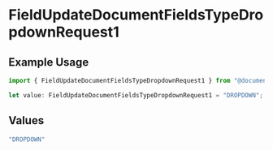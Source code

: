 # FieldUpdateDocumentFieldsTypeDropdownRequest1

## Example Usage

```typescript
import { FieldUpdateDocumentFieldsTypeDropdownRequest1 } from "@documenso/sdk-typescript/models/operations";

let value: FieldUpdateDocumentFieldsTypeDropdownRequest1 = "DROPDOWN";
```

## Values

```typescript
"DROPDOWN"
```